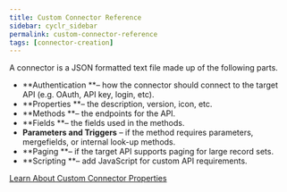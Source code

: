 ```yaml
---
title: Custom Connector Reference
sidebar: cyclr_sidebar
permalink: custom-connector-reference
tags: [connector-creation]
---
```


A connector is a JSON formatted text file made up of the following parts.

*   **Authentication **– how the connector should connect to the target API (e.g. OAuth, API key, login, etc).
*   **Properties **– the description, version, icon, etc.
*   **Methods **– the endpoints for the API.
*   **Fields **– the fields used in the methods.
*   **Parameters and Triggers** – if the method requires parameters, mergefields, or internal look-up methods.
*   **Paging **– if the target API supports paging for large record sets.
*   **Scripting **– add JavaScript for custom API requirements.

[Learn About Custom Connector Properties](./custom-connector-properties)

